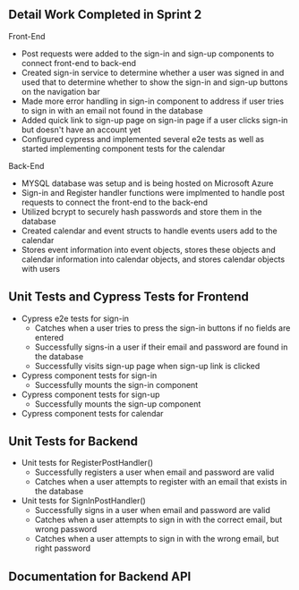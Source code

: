 Detail Work Completed in Sprint 2
---

Front-End

  - Post requests were added to the sign-in and sign-up components to connect front-end to back-end
  - Created sign-in service to determine whether a user was signed in and used that to determine whether to show the sign-in and sign-up buttons on the navigation bar
  - Made more error handling in sign-in component to address if user tries to sign in with an email not found in the database
  - Added quick link to sign-up page on sign-in page if a user clicks sign-in but doesn't have an account yet
  - Configured cypress and implemented several e2e tests as well as started implementing component tests for the calendar

Back-End

  - MYSQL database was setup and is being hosted on Microsoft Azure
  - Sign-in and Register handler functions were implmented to handle post requests to connect the front-end to the back-end
  - Utilized bcrypt to securely hash passwords and store them in the database
  - Created calendar and event structs to handle events users add to the calendar
  - Stores event information into event objects, stores these objects and calendar information into calendar objects, and stores calendar objects with users

Unit Tests and Cypress Tests for Frontend
---

  - Cypress e2e tests for sign-in
    - Catches when a user tries to press the sign-in buttons if no fields are entered
    - Successfully signs-in a user if their email and password are found in the database
    - Successfully visits sign-up page when sign-up link is clicked  
  - Cypress component tests for sign-in
    - Successfully mounts the sign-in component 
  - Cypress component tests for sign-up
    - Successfully mounts the sign-up component
  - Cypress component tests for calendar

Unit Tests for Backend
---

  - Unit tests for RegisterPostHandler()
    - Successfully registers a user when email and password are valid
    - Catches when a user attempts to register with an email that exists in the database
  - Unit tests for SignInPostHandler()
    - Successfully signs in a user when email and password are valid
    - Catches when a user attempts to sign in with the correct email, but wrong password
    - Catches when a user attempts to sign in with the wrong email, but right password

Documentation for Backend API
---

